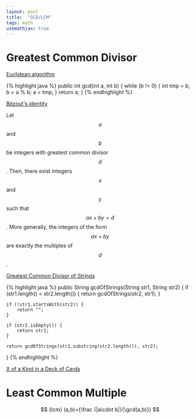 ```yaml
---
layout: post
title:  "GCD/LCM"
tags: math
usemathjax: true
---
```

# Greatest Common Divisor

[Euclidean algorithm](https://en.wikipedia.org/wiki/Euclidean_algorithm)

{% highlight java %}
public int gcd(int a, int b) {
    while (b != 0) {
        int tmp = b;
        b = a % b;
        a = tmp;
    }
    return a;
}
{% endhighlight %}

[Bézout's identity](https://en.wikipedia.org/wiki/B%C3%A9zout%27s_identity)

Let $$ a $$ and $$ b $$ be integers with greatest common divisor $$ d $$. Then, there exist integers $$ x $$ and $$ y $$ such that $$ ax + by = d $$. More generally, the integers of the form $$ ax + by $$ are exactly the multiples of $$ d $$.

[Greatest Common Divisor of Strings][greatest-common-divisor-of-strings]

{% highlight java %}
public String gcdOfStrings(String str1, String str2) {
    if (str1.length() < str2.length()) {
        return gcdOfStrings(str2, str1);
    }

    if (!str1.startsWith(str2)) {
        return "";
    }

    if (str2.isEmpty()) {
        return str1;
    }

    return gcdOfStrings(str1.substring(str2.length()), str2);
}
{% endhighlight %}

[X of a Kind in a Deck of Cards][x-of-a-kind-in-a-deck-of-cards]

# Least Common Multiple

$$ {lcm} (a,b)={\frac {|a\cdot b|}{\gcd(a,b)}} $$

[greatest-common-divisor-of-strings]: https://leetcode.com/problems/greatest-common-divisor-of-strings/
[x-of-a-kind-in-a-deck-of-cards]: https://leetcode.com/problems/x-of-a-kind-in-a-deck-of-cards/
